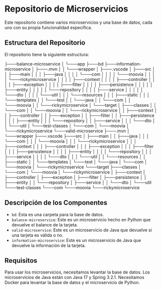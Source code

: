 # Repositorio de Microservicios

Este repositorio contiene varios microservicios y una base de datos, cada uno con su propia funcionalidad específica.

## Estructura del Repositorio

El repositorio tiene la siguiente estructura:

├───balance-microservice
│   └───app
├───bd
├───information-microservice
│   ├───.mvn
│   │   └───wrapper
│   ├───.vscode
│   ├───src
│   │   ├───main
│   │   │   ├───java
│   │   │   │   └───com
│   │   │   │       └───moovia
│   │   │   │           └───rickymicroservice
│   │   │   │               ├───context
│   │   │   │               ├───controller
│   │   │   │               ├───exception
│   │   │   │               ├───filter
│   │   │   │               ├───persistence
│   │   │   │               │   ├───entity
│   │   │   │               │   └───repository
│   │   │   │               ├───service
│   │   │   │               │   └───dto
│   │   │   │               └───util
│   │   │   └───resources
│   │   │       ├───static
│   │   │       └───templates
│   │   └───test
│   │       └───java
│   │           └───com
│   │               └───moovia
│   │                   └───rickymicroservice
│   └───target
│       ├───classes
│       │   └───com
│       │       └───moovia
│       │           └───rickymicroservice
│       │               ├───context
│       │               ├───controller
│       │               ├───exception
│       │               ├───filter
│       │               ├───persistence
│       │               │   ├───entity
│       │               │   └───repository
│       │               ├───service
│       │               │   └───dto
│       │               └───util
│       └───test-classes
│           └───com
│               └───moovia
│                   └───rickymicroservice
└───valid-microservice
    ├───.mvn
    │   └───wrapper
    ├───.vscode
    ├───src
    │   ├───main
    │   │   ├───java
    │   │   │   └───com
    │   │   │       └───moovia
    │   │   │           └───rickymicroservice
    │   │   │               ├───context
    │   │   │               ├───controller
    │   │   │               ├───exception
    │   │   │               ├───filter
    │   │   │               ├───persistence
    │   │   │               │   ├───entity
    │   │   │               │   └───repository
    │   │   │               ├───service
    │   │   │               │   └───dto
    │   │   │               └───util
    │   │   └───resources
    │   │       ├───static
    │   │       └───templates
    │   └───test
    │       └───java
    │           └───com
    │               └───moovia
    │                   └───rickymicroservice
    └───target
        ├───classes
        │   └───com
        │       └───moovia
        │           └───rickymicroservice
        │               ├───context
        │               ├───controller
        │               ├───exception
        │               ├───filter
        │               ├───persistence
        │               │   ├───entity
        │               │   └───repository
        │               ├───service
        │               │   └───dto
        │               └───util
        └───test-classes
            └───com
                └───moovia
                    └───rickymicroservice

## Descripción de los Componentes

- `bd`: Esta es una carpeta para la base de datos.
- `balance-microservice`: Este es un microservicio hecho en Python que devuelve el balance de la tarjeta.
- `valid-microservice`: Este es un microservicio de Java que devuelve si una tarjeta es válida o no.
- `information-microservice`: Este es un microservicio de Java que devuelve la información de la tarjeta.

## Requisitos

Para usar los microservicios, necesitamos levantar la base de datos. Los microservicios de Java están con Java 17 y Spring 3.2.1. Necesitamos Docker para levantar la base de datos y el microservicio de Python.
